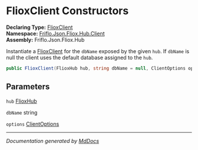 ﻿<!--  
  <auto-generated>   
    The contents of this file were generated by a tool.  
    Changes to this file may be list if the file is regenerated  
  </auto-generated>   
-->

# FlioxClient Constructors

**Declaring Type:** [FlioxClient](../index.md)  
**Namespace:** [Friflo.Json.Fliox.Hub.Client](../../index.md)  
**Assembly:** Friflo.Json.Fliox.Hub

Instantiate a [FlioxClient](../index.md) for the `dbName` exposed by the given `hub`. If `dbName` is null the client uses the default database assigned to the `hub`.

```csharp
public FlioxClient(FlioxHub hub, string dbName = null, ClientOptions options = );
```

## Parameters

`hub`  [FlioxHub](../../../Host/FlioxHub/index.md)

`dbName`  string

`options`  [ClientOptions](../../ClientOptions/index.md)

___

*Documentation generated by [MdDocs](https://github.com/ap0llo/mddocs)*
